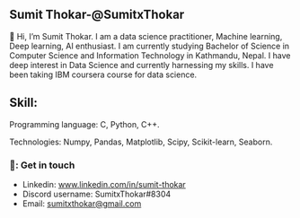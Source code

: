 ## Sumit Thokar-@SumitxThokar
👋 Hi, I’m Sumit Thokar. I am a data science practitioner, Machine learning, Deep learning, AI enthusiast. I am currently studying Bachelor of Science in Computer Science and Information Technology in Kathmandu, Nepal. 
I have deep interest in Data Science and currently harnessing my skills. I have been taking IBM coursera course for data science.
## Skill:
Programming language: C, Python, C++.

Technologies: Numpy, Pandas, Matplotlib, Scipy, Scikit-learn, Seaborn.

### 💬: Get in touch
- Linkedin: www.linkedin.com/in/sumit-thokar
- Discord username: SumitxThokar#8304
- Email: sumitxthokar@gmail.com
